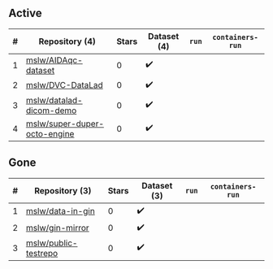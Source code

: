 ## Active
| # | Repository (4) | Stars | Dataset (4) | `run` | `containers-run` |
| --- | --- | --- | --- | --- | --- |
| 1 | [mslw/AIDAqc-dataset](https://github.com/mslw/AIDAqc-dataset) | 0 | :heavy_check_mark: |  |  |
| 2 | [mslw/DVC-DataLad](https://github.com/mslw/DVC-DataLad) | 0 | :heavy_check_mark: |  |  |
| 3 | [mslw/datalad-dicom-demo](https://github.com/mslw/datalad-dicom-demo) | 0 | :heavy_check_mark: |  |  |
| 4 | [mslw/super-duper-octo-engine](https://github.com/mslw/super-duper-octo-engine) | 0 | :heavy_check_mark: |  |  |

## Gone
| # | Repository (3) | Stars | Dataset (3) | `run` | `containers-run` |
| --- | --- | --- | --- | --- | --- |
| 1 | [mslw/data-in-gin](https://github.com/mslw/data-in-gin) | 0 | :heavy_check_mark: |  |  |
| 2 | [mslw/gin-mirror](https://github.com/mslw/gin-mirror) | 0 | :heavy_check_mark: |  |  |
| 3 | [mslw/public-testrepo](https://github.com/mslw/public-testrepo) | 0 | :heavy_check_mark: |  |  |
